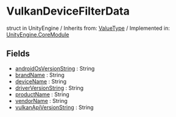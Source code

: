 # VulkanDeviceFilterData
struct in UnityEngine
 / Inherits from: <a href="https://docs.unity3d.com/6000.2/Documentation/ScriptReference/ValueType.html">ValueType</a> / Implemented in: <a href="https://docs.unity3d.com/6000.2/Documentation/ScriptReference/UnityEngine.CoreModule.html">UnityEngine.CoreModule</a>

## Fields
- <a href="https://docs.unity3d.com/6000.2/Documentation/ScriptReference/VulkanDeviceFilterData-androidOsVersionString.html">androidOsVersionString</a> : String
- <a href="https://docs.unity3d.com/6000.2/Documentation/ScriptReference/VulkanDeviceFilterData-brandName.html">brandName</a> : String
- <a href="https://docs.unity3d.com/6000.2/Documentation/ScriptReference/VulkanDeviceFilterData-deviceName.html">deviceName</a> : String
- <a href="https://docs.unity3d.com/6000.2/Documentation/ScriptReference/VulkanDeviceFilterData-driverVersionString.html">driverVersionString</a> : String
- <a href="https://docs.unity3d.com/6000.2/Documentation/ScriptReference/VulkanDeviceFilterData-productName.html">productName</a> : String
- <a href="https://docs.unity3d.com/6000.2/Documentation/ScriptReference/VulkanDeviceFilterData-vendorName.html">vendorName</a> : String
- <a href="https://docs.unity3d.com/6000.2/Documentation/ScriptReference/VulkanDeviceFilterData-vulkanApiVersionString.html">vulkanApiVersionString</a> : String
